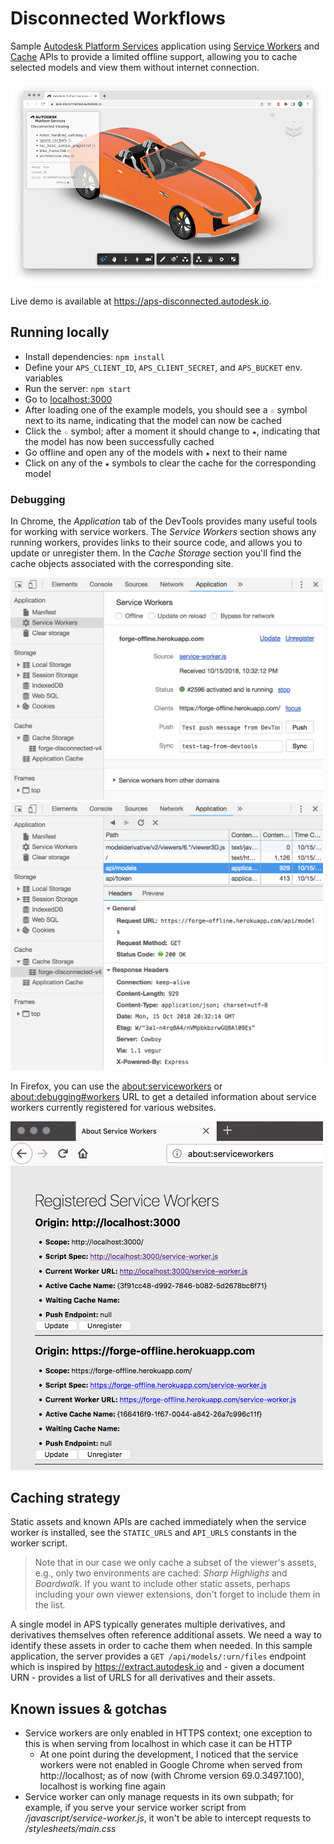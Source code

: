 # Disconnected Workflows

Sample [Autodesk Platform Services](https://aps.autodesk.com/) application using
[Service Workers](https://developer.mozilla.org/en-US/docs/Web/API/Service_Worker_API)
and [Cache](https://developer.mozilla.org/en-US/docs/Web/API/Cache) APIs to provide
a limited offline support, allowing you to cache selected models and view them
without internet connection.

![thumbnail](./thumbnail.png)

Live demo is available at https://aps-disconnected.autodesk.io.

## Running locally

- Install dependencies: `npm install`
- Define your `APS_CLIENT_ID`, `APS_CLIENT_SECRET`, and `APS_BUCKET` env. variables
- Run the server: `npm start`
- Go to [localhost:3000](http://localhost:3000)
- After loading one of the example models, you should see a `☆` symbol next to its name,
indicating that the model can now be cached
- Click the `☆` symbol; after a moment it should change to `★`, indicating that the model
has now been successfully cached
- Go offline and open any of the models with `★` next to their name
- Click on any of the `★` symbols to clear the cache for the corresponding model

### Debugging

In Chrome, the _Application_ tab of the DevTools provides many useful tools for working
with service workers. The _Service Workers_ section shows any running workers, provides
links to their source code, and allows you to update or unregister them. In the _Cache Storage_
section you'll find the cache objects associated with the corresponding site.

<img src="docs/chrome-serviceworkers.png" alt="Chrome - Service Workers" width="500">

<img src="docs/chrome-caches.png" alt="Chrome - Cache Objects" width="500">

In Firefox, you can use the [about:serviceworkers](about:serviceworkers) or
[about:debugging#workers](about:debugging#workers) URL to get a detailed information
about service workers currently registered for various websites.

<img src="docs/firefox-serviceworkers.png" alt="Firefox - Service Workers" width="500">

## Caching strategy

Static assets and known APIs are cached immediately when the service worker is installed,
see the `STATIC_URLS` and `API_URLS` constants in the worker script.

> Note that in our case we only cache a subset of the viewer's assets, e.g., only two
environments are cached: _Sharp Highlighs_ and _Boardwalk_. If you want to include
other static assets, perhaps including your own viewer extensions, don't forget
to include them in the list.

A single model in APS typically generates multiple derivatives, and derivatives
themselves often reference additional assets. We need a way to identify these assets
in order to cache them when needed. In this sample application, the server provides
a `GET /api/models/:urn/files` endpoint which is inspired by https://extract.autodesk.io
and - given a document URN - provides a list of URLS for all derivatives and their assets.

## Known issues & gotchas

- Service workers are only enabled in HTTPS context; one exception to this
is when serving from localhost in which case it can be HTTP
    - At one point during the development, I noticed that the service
    workers were not enabled in Google Chrome when served from http://localhost;
    as of now (with Chrome version 69.0.3497.100), localhost is working fine again
- Service worker can only manage requests in its own subpath; for example,
if you serve your service worker script from _/javascript/service-worker.js_,
it won't be able to intercept requests to _/stylesheets/main.css_
